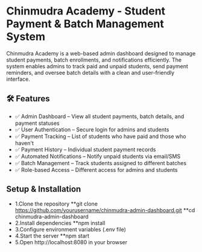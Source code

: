 # Chinmudra Academy - Student Payment & Batch Management System

 Chinmudra Academy is a web-based admin dashboard designed to manage student payments, batch enrollments, and notifications efficiently. The system enables admins to track paid and unpaid students, send payment reminders, and oversee batch details with a clean and user-friendly interface.

## 🛠 Features
- ✅ Admin Dashboard – View all student payments, batch details, and payment statuses
- ✅ User Authentication – Secure login for admins and students
- ✅ Payment Tracking – List of students who have paid and those who haven't
- ✅ Payment History – Individual student payment records
- ✅ Automated Notifications – Notify unpaid students via email/SMS
- ✅ Batch Management – Track students assigned to different batches
- ✅ Role-based Access – Different access for admins and students

## Setup & Installation
- 1.Clone the repository
  **git clone https://github.com/yourusername/chinmudra-admin-dashboard.git
  **cd chinmudra-admin-dashboard
- 2.Install dependencies
   **npm install
- 3.Configure environment variables (.env file)
- 4.Start the server
   **npm start
- 5.Open http://localhost:8080 in your browser

